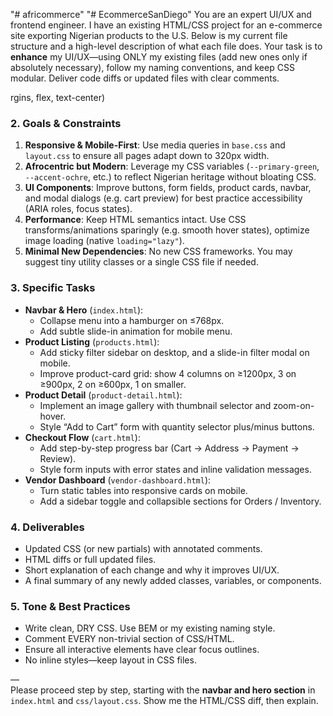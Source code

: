 "# africommerce" 
"# EcommerceSanDiego" 
You are an expert UI/UX and frontend engineer. I have an existing HTML/CSS project for an e-commerce site exporting Nigerian products to the U.S. Below is my current file structure and a high-level description of what each file does. Your task is to **enhance** my UI/UX—using ONLY my existing files (add new ones only if absolutely necessary), follow my naming conventions, and keep CSS modular. Deliver code diffs or updated files with clear comments.

rgins, flex, text-center)


### 2. Goals & Constraints
1. **Responsive & Mobile-First**: Use media queries in `base.css` and `layout.css` to ensure all pages adapt down to 320px width.
2. **Afrocentric but Modern**: Leverage my CSS variables (`--primary-green`, `--accent-ochre`, etc.) to reflect Nigerian heritage without bloating CSS.
3. **UI Components**: Improve buttons, form fields, product cards, navbar, and modal dialogs (e.g. cart preview) for best practice accessibility (ARIA roles, focus states).
4. **Performance**: Keep HTML semantics intact. Use CSS transforms/animations sparingly (e.g. smooth hover states), optimize image loading (native `loading="lazy"`).
5. **Minimal New Dependencies**: No new CSS frameworks. You may suggest tiny utility classes or a single CSS file if needed.

### 3. Specific Tasks
- **Navbar & Hero** (`index.html`):  
  - Collapse menu into a hamburger on ≤768px.  
  - Add subtle slide-in animation for mobile menu.  
- **Product Listing** (`products.html`):  
  - Add sticky filter sidebar on desktop, and a slide-in filter modal on mobile.  
  - Improve product-card grid: show 4 columns on ≥1200px, 3 on ≥900px, 2 on ≥600px, 1 on smaller.  
- **Product Detail** (`product-detail.html`):  
  - Implement an image gallery with thumbnail selector and zoom-on-hover.  
  - Style “Add to Cart” form with quantity selector plus/minus buttons.  
- **Checkout Flow** (`cart.html`):  
  - Add step-by-step progress bar (Cart → Address → Payment → Review).  
  - Style form inputs with error states and inline validation messages.  
- **Vendor Dashboard** (`vendor-dashboard.html`):  
  - Turn static tables into responsive cards on mobile.  
  - Add a sidebar toggle and collapsible sections for Orders / Inventory.  

### 4. Deliverables
- Updated CSS (or new partials) with annotated comments.  
- HTML diffs or full updated files.  
- Short explanation of each change and why it improves UI/UX.  
- A final summary of any newly added classes, variables, or components.

### 5. Tone & Best Practices
- Write clean, DRY CSS. Use BEM or my existing naming style.  
- Comment EVERY non-trivial section of CSS/HTML.  
- Ensure all interactive elements have clear focus outlines.  
- No inline styles—keep layout in CSS files.

—  
Please proceed step by step, starting with the **navbar and hero section** in `index.html` and `css/layout.css`. Show me the HTML/CSS diff, then explain.  
